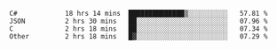 <!--START_SECTION:waka-->

```text
C#            18 hrs 14 mins  ██████████████▒░░░░░░░░░░   57.81 %
JSON          2 hrs 30 mins   ██░░░░░░░░░░░░░░░░░░░░░░░   07.96 %
C             2 hrs 18 mins   ██░░░░░░░░░░░░░░░░░░░░░░░   07.34 %
Other         2 hrs 18 mins   █▓░░░░░░░░░░░░░░░░░░░░░░░   07.29 %
```

<!--END_SECTION:waka-->
